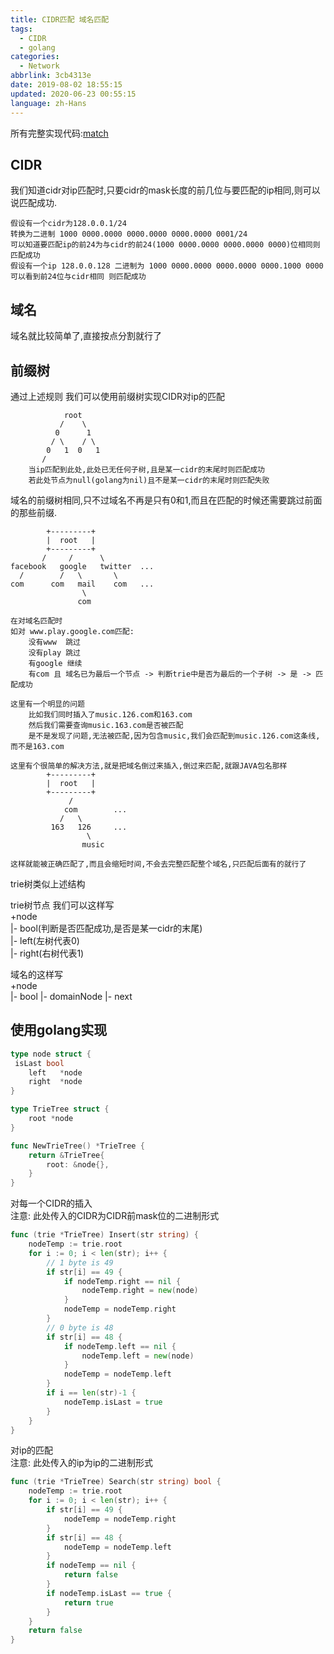 ```yaml
---
title: CIDR匹配 域名匹配
tags:
  - CIDR
  - golang
categories:
  - Network
abbrlink: 3cb4313e
date: 2019-08-02 18:55:15
updated: 2020-06-23 00:55:15
language: zh-Hans
---
```


所有完整实现代码:[match](https://github.com/Asutorufa/yuhaiin/tree/master/net/match)

## CIDR

我们知道cidr对ip匹配时,只要cidr的mask长度的前几位与要匹配的ip相同,则可以说匹配成功.  

```shell
假设有一个cidr为128.0.0.1/24
转换为二进制 1000 0000.0000 0000.0000 0000.0000 0001/24
可以知道要匹配ip的前24为与cidr的前24(1000 0000.0000 0000.0000 0000)位相同则匹配成功
假设有一个ip 128.0.0.128 二进制为 1000 0000.0000 0000.0000 0000.1000 0000
可以看到前24位与cidr相同 则匹配成功
```

## 域名

域名就比较简单了,直接按点分割就行了

## 前缀树

通过上述规则 我们可以使用前缀树实现CIDR对ip的匹配

```shell
            root
           /    \
          0      1
         / \    / \
        0   1  0   1
       /
    当ip匹配到此处,此处已无任何子树,且是某一cidr的末尾时则匹配成功
    若此处节点为null(golang为nil)且不是某一cidr的末尾时则匹配失败
```
  
域名的前缀树相同,只不过域名不再是只有0和1,而且在匹配的时候还需要跳过前面的那些前缀.

```shell
        +---------+
        |  root   |
        +---------+
       /     /      \
facebook   google   twitter  ...
  /        /   \       \
com      com   mail    com   ...
                \
               com

在对域名匹配时
如对 www.play.google.com匹配:
    没有www  跳过
    没有play 跳过
    有google 继续
    有com 且 域名已为最后一个节点 -> 判断trie中是否为最后的一个子树 -> 是 -> 匹配成功

这里有一个明显的问题
	比如我们同时插入了music.126.com和163.com
	然后我们需要查询music.163.com是否被匹配
	是不是发现了问题,无法被匹配,因为包含music,我们会匹配到music.126.com这条线,而不是163.com

这里有个很简单的解决方法,就是把域名倒过来插入,倒过来匹配,就跟JAVA包名那样
        +---------+
        |  root   |
        +---------+
             /
            com        ...
           /   \
         163   126     ...
                 \
                music

这样就能被正确匹配了,而且会缩短时间,不会去完整匹配整个域名,只匹配后面有的就行了
```


trie树类似上述结构

trie树节点 我们可以这样写<!--more-->  
+node  
|- bool(判断是否匹配成功,是否是某一cidr的末尾)  
|- left(左树代表0)  
|- right(右树代表1)  

域名的这样写  
+node  
|- bool
|- domainNode
|- next

## 使用golang实现

```go
type node struct {
 isLast bool
    left   *node
    right  *node
}

type TrieTree struct {
    root *node
}

func NewTrieTree() *TrieTree {
	return &TrieTree{
		root: &node{},
	}
}
```

对每一个CIDR的插入  
注意: 此处传入的CIDR为CIDR前mask位的二进制形式

```go
func (trie *TrieTree) Insert(str string) {
	nodeTemp := trie.root
	for i := 0; i < len(str); i++ {
		// 1 byte is 49
		if str[i] == 49 {
			if nodeTemp.right == nil {
				nodeTemp.right = new(node)
			}
			nodeTemp = nodeTemp.right
		}
		// 0 byte is 48
		if str[i] == 48 {
			if nodeTemp.left == nil {
				nodeTemp.left = new(node)
			}
			nodeTemp = nodeTemp.left
		}
		if i == len(str)-1 {
			nodeTemp.isLast = true
		}
	}
}
```

对ip的匹配  
注意: 此处传入的ip为ip的二进制形式

```go
func (trie *TrieTree) Search(str string) bool {
	nodeTemp := trie.root
	for i := 0; i < len(str); i++ {
		if str[i] == 49 {
			nodeTemp = nodeTemp.right
		}
		if str[i] == 48 {
			nodeTemp = nodeTemp.left
		}
		if nodeTemp == nil {
			return false
		}
		if nodeTemp.isLast == true {
			return true
		}
	}
	return false
}
```
